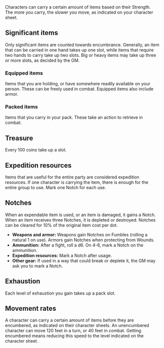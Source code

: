 Characters can carry a certain amount of items based on their Strength. The more you carry, the slower you move, as indicated on your character sheet.

## Significant items
Only significant items are counted towards encumbrance. Generally, an item that can be carried in one hand takes up one slot, while items that require two hands to carry take up two slots. Big or heavy items may take up three or more slots, as decided by the GM.

### Equipped items
Items that you are holding, or have somewhere readily available on your person. These can be freely used in combat. Equipped items also include armor.

### Packed items
Items that you carry in your pack. These take an action to retrieve in combat.

## Treasure
Every 100 coins take up a slot.

## Expedition resources
Items that are useful for the entire party are considered expedition resources. If one character is carrying the item, there is enough for the entire group to use. Mark one Notch for each use.

## Notches
When an expendable item is used, or an item is damaged, it gains a Notch. When an item receives three Notches, it is depleted or destroyed. Notches can be cleared for 10% of the original item cost per dot.

- **Weapons and armor:** Weapons gain Notches on Fumbles (rolling a natural 1 on use). Armors gain Notches when protecting from Wounds.
- **Ammunition:** After a fight, roll a d6. On 4-6, mark a Notch on the ammunition.
- **Expedition resources:** Mark a Notch after usage.
- **Other gear:** If used in a way that could break or deplete it, the GM may ask you to mark a Notch.
## Exhaustion
Each level of exhaustion you gain takes up a pack slot.

## Movement rates
A character can carry a certain amount of items before they are encumbered, as indicated on their character sheets. An unencumbered character can move 120 feet in a turn, or 40 feet in combat. Getting encumbered means reducing this speed to the level indicated on the character sheet.